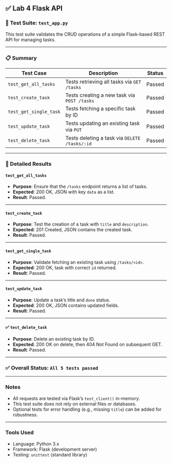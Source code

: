 ## ✅ Lab 4 Flask API 

### 🧪 Test Suite: `test_app.py`

This test suite validates the CRUD operations of a simple Flask-based REST API for managing tasks.

---

### 📋 Summary

| Test Case              | Description                                   | Status   |
| ---------------------- | --------------------------------------------- | -------- |
| `test_get_all_tasks`   | Tests retrieving all tasks via `GET /tasks`   | Passed |
| `test_create_task`     | Tests creating a new task via `POST /tasks`   | Passed |
| `test_get_single_task` | Tests fetching a specific task by ID          | Passed |
| `test_update_task`     | Tests updating an existing task via `PUT`     | Passed |
| `test_delete_task`     | Tests deleting a task via `DELETE /tasks/:id` | Passed |

---

### 🔎 Detailed Results

####  `test_get_all_tasks`

* **Purpose**: Ensure that the `/tasks` endpoint returns a list of tasks.
* **Expected**: 200 OK, JSON with key `data` as a list.
* **Result**: Passed.

---

####  `test_create_task`

* **Purpose**: Test the creation of a task with `title` and `description`.
* **Expected**: 201 Created, JSON contains the created task.
* **Result**: Passed.

---

####  `test_get_single_task`

* **Purpose**: Validate fetching an existing task using `/tasks/<id>`.
* **Expected**: 200 OK, task with correct `id` returned.
* **Result**: Passed.

---

####  `test_update_task`

* **Purpose**: Update a task’s title and `done` status.
* **Expected**: 200 OK, JSON contains updated fields.
* **Result**: Passed.

---

#### ✅ `test_delete_task`

* **Purpose**: Delete an existing task by ID.
* **Expected**: 200 OK on delete, then 404 Not Found on subsequent GET.
* **Result**: Passed.

---

### ✅ Overall Status: `All 5 tests passed`

---

###  Notes

* All requests are tested via Flask’s `test_client()` in-memory.
* This test suite does not rely on external files or databases.
* Optional tests for error handling (e.g., missing `title`) can be added for robustness.

---

### Tools Used

* Language: Python 3.x
* Framework: Flask (development server)
* Testing: `unittest` (standard library)
